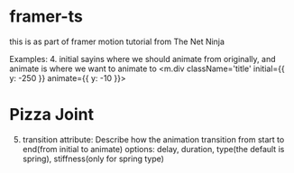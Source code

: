 # framer-ts

this is as part of framer motion tutorial from The Net Ninja

Examples: 4.
initial sayins where we should animate from originally, and animate is where we want to animate to
<m.div className='title' initial={{ y: -250 }} animate={{ y: -10 }}>

<h1>Pizza Joint</h1>
</m.div>

5. transition attribute: Describe how the animation transition from start to end(from initial to animate)
   options: delay, duration, type(the default is spring), stiffness(only for spring type)
